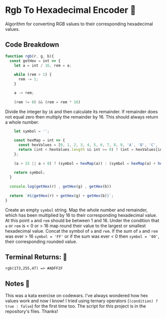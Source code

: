 # Rgb To Hexadecimal Encoder 🎨
Algorithm for converting RGB values to their corresponding hexadecimal values.

## Code Breakdown
```javascript
function rgb(r, g, b){  
  const getHex = int => {
    let a = int / 16, rem = a;
      
    while (rem > 1) {
      rem -= 1;
    }

    a -= rem;
      
    (rem != 0) && (rem = rem * 16)
```
Divide the integer by ```16``` and then calculate its remainder.
If remainder does not equal zero then multiply the remainder by 16.
This should always return a whole number.

```javascript
    let symbol = '';
    
    const hexMap = int => {
      const hexValues = [0, 1, 2, 3, 4, 5, 6, 7, 8, 9, 'A', 'B', 'C', 'D', 'E', 'F'];
      return (int < hexValues.length && int >= 0) ? (int = hexValues[int].toString()) : (int > hexValues.length ? int = 'FF' : int = '0')
    };
    
    (a > 15 || a < 0) ? (symbol = hexMap(a)) : (symbol = hexMap(a) + hexMap(rem)) 
    
    return symbol;
  }
  
  console.log(getHex(r) , getHex(g) , getHex(b))
  
  return `#${getHex(r) + getHex(g) + getHex(b)}`;
}
```
Create an empty ```symbol``` string. Map the whole number and remainder,
which has been multiplied by 16 to their corresponding hexadecimal value.
At this point ```a``` and ```rem``` should be between 1 and 16. Under the condition
that ```a``` or ```rem``` is < 0 or > 16 map round their value to the largest or
smallest hexadecimal value. Concat the symbol of ```a``` and ```rem```. If the sum of
```a``` and ```rem``` was ever > 16 ```symbol = 'FF'``` or if the sum was ever < 0 then
```symbol = '00'```, their corresponding rounded value.

## Terminal Returns: 🤖
```
rgb(173,255,47) => #ADFF2F
```
## Notes 🤔
This was a kata exercise on codewars. I've always wondered how hex values work and now I know!
I tried using ternary operators (```(condition) ? true : false```) for the first time too. The
script for this project is in the repository's files. Thanks!
